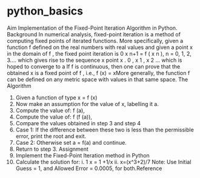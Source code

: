# python_basics
Aim
Implementation of the Fixed-Point Iteration Algorithm in Python.
Background
In numerical analysis, fixed-point iteration is a method of computing fixed points
of iterated functions.
More specifically, given a function f defined on the real numbers with real values
and given a point x in the domain of f , the fixed point iteration is
0
x n+1 = f ( x n ), n = 0, 1, 2, 3....
which gives rise to the sequence x
point x .
0 ,
x 1 , x 2
... which is hoped to converge to a
If f is continuous, then one can prove that the obtained x is a fixed point of f ,
i.e.,
f (x) = xMore generally, the function f can be defined on any metric space with values in
that same space.
The Algorithm
1. Given a function of type x = f (x)
2. Now make an assumption for the value of x, labelling it a.
3. Compute the value of:
f (a),
4. Compute the value of:
f (f (a)),
5. Compare the values obtained in step 3 and step 4
1. Case 1: If the difference between these two is less than the permissible
error, print the root and exit.
2. Case 2: Otherwise set a = f(a) and continue.
6. Return to step 3.
Assignment
1. Implement the Fixed-Point Iteration method in Python
2. Calculate the solution for:
i.
1
x = 1 +1/x
ii.
x=(x^3+2)/7
Note: Use Initial Guess = 1, and Allowed Error = 0.0005, for both.Reference
